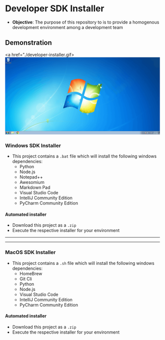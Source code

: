 # Developer SDK Installer
* **Objective**: The purpose of this repository to is to provide a homogenous development environment among a development team

## Demonstration
<a href="./developer-installer.gif><img src="./developer-installer.gif"></a>



### Windows SDK Installer
* This project contains a `.bat` file which will install the following windows dependencies:
    * Python
    * Node.js
    * Notepad++
    * Awesomium
    * Markdown Pad
    * Visual Studio Code
    * IntelliJ Community Edition
    * PyCharm Community Edition
    
#### Automated installer
* Download this project as a `.zip`
* Execute the respective installer for your environment


<hr><hr>

### MacOS SDK Installer

* This project contains a `.sh` file which will install the following windows dependencies:
    * HomeBrew
    * Git Cli
    * Python
    * Node.js
    * Visual Studio Code
    * IntelliJ Community Edition
    * PyCharm Community Edition
    
#### Automated installer
* Download this project as a `.zip`
* Execute the respective installer for your environment

